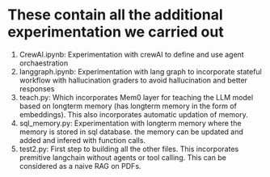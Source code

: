 # These contain all the additional experimentation we carried out

1. CrewAI.ipynb: Experimentation with crewAI to define and use agent orchaestration
2. langgraph.ipynb: Experimentation with lang graph to incorporate stateful workflow with hallucination graders to avoid hallucination and better responses
3. teach.py: Which incorporates Mem0 layer for teaching the LLM model based on longterm memory (has longterm memory in the form of embeddings). This also incorporates automatic updation of memory.
4. sql_memory.py: Experimentation with longterm memory where the memory is stored in sql database. the memory can be updated and added and infered with function calls.
5. test2.py: First step to building all the other files. This incorporates premitive langchain without agents or tool calling. This can be considered as a naive RAG on PDFs. 

